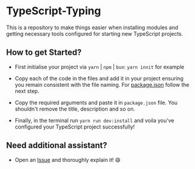 # TypeScript-Typing

This is a repository to make things easier when installing modules and getting necessary tools configured
for starting new TypeScript projects. 

## How to get Started?

- First initialise your project via `yarn` | `npm` | `bun`: `yarn innit` for example

- Copy each of the code in the files and add it in your project ensuring you remain consistent with the file
naming. For [package.json](https://github.com/CringleySDays/TypeScript-Typing/blob/main/package.json) follow the next step.

- Copy the required arguments and paste it in `package.json` file. You shouldn't remove the title, description
and so on.

- Finally, in the terminal run `yarn run dev:install` and voila you've configured your TypeScript project
successfully!

## Need additional assistant?

- Open an [Issue](https://github.com/CringleySDays/TypeScript-Typing/issues) and thoroughly explain it! 😄

